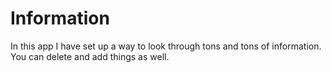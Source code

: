 # Information

In this app I have set up a way to look through tons and tons of information. You can delete and add things as well.
